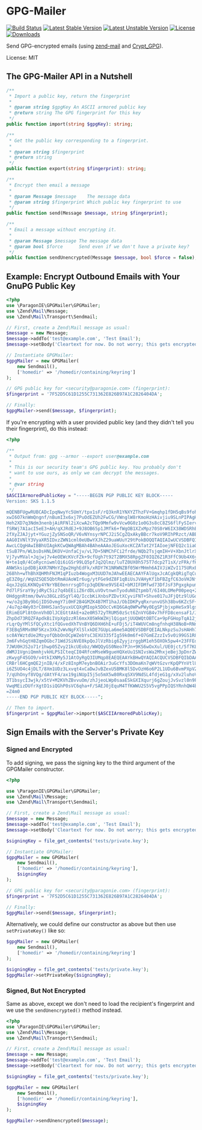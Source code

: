 # GPG-Mailer

[![Build Status](https://travis-ci.org/paragonie/gpg-mailer.svg?branch=master)](https://travis-ci.org/paragonie/gpg-mailer)
[![Latest Stable Version](https://poser.pugx.org/paragonie/gpg-mailer/v/stable)](https://packagist.org/packages/paragonie/gpg-mailer)
[![Latest Unstable Version](https://poser.pugx.org/paragonie/gpg-mailer/v/unstable)](https://packagist.org/packages/paragonie/gpg-mailer)
[![License](https://poser.pugx.org/paragonie/gpg-mailer/license)](https://packagist.org/packages/paragonie/gpg-mailer)
[![Downloads](https://img.shields.io/packagist/dt/paragonie/gpg-mailer.svg)](https://packagist.org/packages/paragonie/gpg-mailer)

Send GPG-encrypted emails (using [zend-mail](https://github.com/zendframework/zend-mail)
and [Crypt_GPG](https://github.com/pear/Crypt_GPG)).

License: MIT

## The GPG-Mailer API in a Nutshell

```php
/**
 * Import a public key, return the fingerprint
 *
 * @param string $gpgKey An ASCII armored public key
 * @return string The GPG fingerprint for this key
 */
public function import(string $gpgKey): string;

/**
 * Get the public key corresponding to a fingerprint.
 *
 * @param string $fingerprint
 * @return string
 */
public function export(string $fingerprint): string;

/**
 * Encrypt then email a message
 *
 * @param Message $message    The message data
 * @param string $fingerprint Which public key fingerprint to use
 */
public function send(Message $message, string $fingerprint);

/**
 * Email a message without encrypting it.
 *
 * @param Message $message The message data
 * @param bool $force      Send even if we don't have a private key?
 */
public function sendUnencrypted(Message $message, bool $force = false);
```

## Example: Encrypt Outbound Emails with Your GnuPG Public Key

```php
<?php
use \ParagonIE\GPGMailer\GPGMailer;
use \Zend\Mail\Message;
use \Zend\Mail\Transport\Sendmail;

// First, create a Zend\Mail message as usual:
$message = new Message;
$message->addTo('test@example.com', 'Test Email');
$message->setBody('Cleartext for now. Do not worry; this gets encrypted.');

// Instantiate GPGMailer:
$gpgMailer = new GPGMailer(
    new Sendmail(), 
    ['homedir' => '/homedir/containing/keyring']
);

// GPG public key for <security@paragonie.com> (fingerprint):
$fingerprint = '7F52D5C61D1255C731362E826B97A1C2826404DA';

// Finally:
$gpgMailer->send($message, $fingerprint); 
```

If you're encrypting with a user provided public key (and they didn't tell you
their fingerprint), do this instead:

```php
<?php

/**
 * Output from: gpg --armor --export user@example.com
 *
 * This is our security team's GPG public key. You probably don't
 * want to use ours, as only we can decrypt the messages.
 *
 * @var string 
 */
$ASCIIArmoredPublicKey = "-----BEGIN PGP PUBLIC KEY BLOCK-----
Version: SKS 1.1.5

mQENBFUgwRUBCADcIpqNwyYc5UmY/tpx1sF/rQ3knR1YNXYZThzFV+Gmqhp1fDH5qBs9foh1
xwI6O7knWmQngnf/nBumI3x6xj7PuOdEZUh2FwCG/VWnglW8rKmoHzHAivjiu9SLnPIPAgHS
Heh2XD7q3Ndm3nenbjAiRFNl2iXcwA2cTQp9Mmfw9vVcw0G0z1o0G3s8cC8ZS6flFySIervv
fSRWj7A1acI5eE3+AH/qXJRdEJ+9J8OB65p1JMfk6+fWgOB1XZxMpz70S0rW6IX38WDSRhEK
2fXyZJAJjyt+YGuzjZySNSoQR/V6vNYnsyrNPCJ2i5CgZQxAkyBBcr7koV9RIhPRzct/ABEB
AAG0IVNlY3VyaXR5IDxzZWN1cml0eUBwYXJhZ29uaWUuY29tPokBOQQTAQIAIwUCVSDBFQIb
AwcLCQgHAwIBBhUIAgkKCwQWAgMBAh4BAheAAAoJEGuXocKCZATat2YIAIoejNFEQ2c1iaOE
tSuB7Pn/WLbsDsHNLDKOV+UnfaCjv/vL7D+5NMChFCi2frde/NQb2TsjqmIH+V+XbnJtlrXD
Vj7yvMVal+Jqjwj7v4eOEWcKVcFZk+9cfUgh7t92T2BMX58RpgZF0IQZ6Z1R3FfC9Ub4X6yk
W+te1q0/4CoRycniwmlQi6iGSr99LQ5pfJq2Qlmz/luTZ0UX0h575T7dcp2T1sX/zFRk/fHe
ANWSksipdDBjAXR7NMnYZgw2HghEdFk/xRDY7K1NRWNZBf05WrMHmh6AIVJiWZvI175URxEe
268hh+wThBhXQHMhFNJM1qPIuzb4WogxM3UUD7mJAhwEEAECAAYFAlUgxJcACgkQRigTqCu8
gE3Z0g//WqUZSQE5QbtRmAUAoWIr6ug/ytFGe9dZ8F1qBiUsJVAHyKf1bFBZgfC63oVHJNfO
4qxJ2qGLKKNQy4YNrYBE0enrrsgDTcp3qDENne9VSE4I+bMJIFDMfwd73DfJsF3PgxgkpumN
Pd7lFSraY9yjdRyC5iz7q4bEEiiZ6rdDLuVOvtnwnTyoduN0ZtpmbT/6I40LOMeP00peq+2n
OHdggnRtmm/0wVu38GLz8SgYl4Q/IccbKiXnbsPZDvtXCyviFNT+Shve017uJFjQtz9lUGqf
+w/o2g3By9bGjIDSOvmgY7i0HF2B4GMZK4B7MT1haJ/ObIDKPyqRxrunvUSh38bv6KZc5F+V
/4u7qz4Wy03rC8HHSJan5yuxUCQXgMIopk5DOcCvKQ6GAq0WPwPWy0EgSPjbjxpHeSx9lgsI
ERimEGPl8tOnnVh0DlJCEGttAkE+a2e0R572yTRUM50zSct6ZnVYGB4v7hFFD8censaF1/Jm
ZhpDd73RQZFApdkBiIVpXgQzzRl6mxX05WkWZHjlQigatjUUQWQtOBTCa+9pFGHopTqA12ju
rLqrQyYMlSfQCyXtc1fQGvedXhTVnBYQ6DXH6hE+uFDj5/iT4WUVCm8ngfnhqH38NoB+RNn2
F3EBq5RMx0NF5Kzx3XkZvWvNgFXlSlxkDE7GUpLa6me5AQ0EVSDBFQEIALNkpzSuJsHAHh79
sc0AYWztdUe2MzyofQbbOnOCpWZebYsC3EXU335fIg59k0m6f+O7GmEZzzIv5v0i99GS1R8C
Jm6FvhGqtH8ZqmOGbc71WdJSiNVE0kpQoJlVzRbig6ZyyjzrggbM1eh5OXOk5pw4+23FFEdw
7JWU0HJS2o71r1hwp05Zvy21kcUEobz/WWQQyGS0Neo7PJn+9KS6wOxXul/UE0jct/5f7KLM
dWMJ1VgniQmmhjvkHLPSICteqCI04RfcmMseW9gueHQXeUu1SNIvsWa2MhxjeBej3pDnrZWs
zKwygF45GO9/v4tkIXNMy5J1AtOyRgQ3IUMqp8EAEQEAAYkBHwQYAQIACQUCVSDBFQIbDAAK
CRBrl6HCgmQE2jnIB/4/xFz8InpM7eybnBOAir3uGcYfs3DOmaKn7qWVtGzvrKpQPYnVtlU2
i6Z5UO4c4jDLT/8Xm1UDz3Lxvqt4xCaDwJvBZexU5BMK8l5DvOzH6o6P2L1UDu6BvmPXpVZz
7/qUhOnyf8VQg/dAtYF4/ax19giNUpI5j5o5mX5w80RxqSXV9NdSL4fdjeG1g/xXv2luhoV5
3T1bsycI3wjk/x5tV+M2KVhZBvvuOm/zhJjeoLWp0saaESkGXIXqurj6gZoujJvSvzl0n9F9
VwqMEizDUfrXgtD1siQGhP0sVC6qha+F/SAEJ0jEquM4TfKWWU2S5V5vgPPpIQSYRnhQW4b1
=Z4m0
-----END PGP PUBLIC KEY BLOCK-----";

// Then to import.
$fingerprint = $gpgMailer->import($ASCIIArmoredPublicKey);
```

## Sign Emails with the Server's Private Key 

### Signed and Encrypted

To add signing, we pass the signing key to the third argument of the
GPGMailer constructor.

```php
<?php

use \ParagonIE\GPGMailer\GPGMailer;
use \Zend\Mail\Message;
use \Zend\Mail\Transport\Sendmail;

// First, create a Zend\Mail message as usual:
$message = new Message;
$message->addTo('test@example.com', 'Test Email');
$message->setBody('Cleartext for now. Do not worry; this gets encrypted.');

$signingKey = file_get_contents('tests/private.key');

// Instantiate GPGMailer:
$gpgMailer = new GPGMailer(
    new Sendmail(), 
    ['homedir' => '/homedir/containing/keyring'],
    $signingKey
);

// GPG public key for <security@paragonie.com> (fingerprint):
$fingerprint = '7F52D5C61D1255C731362E826B97A1C2826404DA';

// Finally:
$gpgMailer->send($message, $fingerprint); 
```

Alternatively, we could define our constructor as above but then use
`setPrivateKey()` like so:

```php
$gpgMailer = new GPGMailer(
    new Sendmail(), 
    ['homedir' => '/homedir/containing/keyring']
);

$signingKey = file_get_contents('tests/private.key');
$gpgMailer->setPrivateKey($signingKey);
```

### Signed, But Not Encrypted

Same as above, except we don't need to load the recipient's fingerprint
and we use the `sendUnencrypted()` method instead.

```php
<?php
use \ParagonIE\GPGMailer\GPGMailer;
use \Zend\Mail\Message;
use \Zend\Mail\Transport\Sendmail;

// First, create a Zend\Mail message as usual:
$message = new Message;
$message->addTo('test@example.com', 'Test Email');
$message->setBody('Cleartext for now. Do not worry; this gets encrypted.');

$signingKey = file_get_contents('tests/private.key');

$gpgMailer = new GPGMailer(
    new Sendmail(), 
    ['homedir' => '/homedir/containing/keyring'],
    $signingKey
);

$gpgMailer->sendUnencrypted($message); 
```
